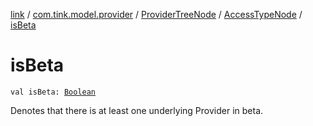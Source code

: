 [link](../../../index.md) / [com.tink.model.provider](../../index.md) / [ProviderTreeNode](../index.md) / [AccessTypeNode](index.md) / [isBeta](./is-beta.md)

# isBeta

`val isBeta: `[`Boolean`](https://kotlinlang.org/api/latest/jvm/stdlib/kotlin/-boolean/index.html)

Denotes that there is at least one underlying Provider in beta.

